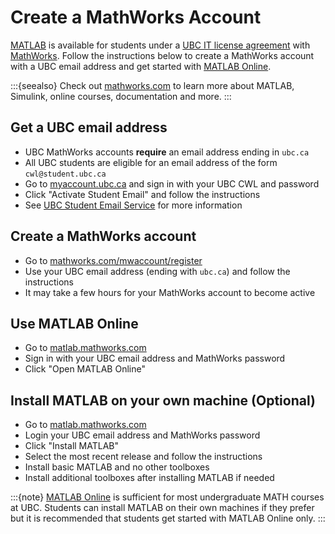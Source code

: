 # Create a MathWorks Account

[MATLAB](https://www.mathworks.com/products/matlab.html) is available for students under a [UBC IT license agreement](https://it.ubc.ca/services/desktop-print-services/software-licensing/matlab) with [MathWorks](https://www.mathworks.com). Follow the instructions below to create a MathWorks account with a UBC email address and get started with [MATLAB Online](https://matlab.mathworks.com).

:::{seealso}
Check out [mathworks.com](https://www.mathworks.com) to learn more about MATLAB, Simulink, online courses, documentation and more.
:::

## Get a UBC email address

* UBC MathWorks accounts **require** an email address ending in `ubc.ca`
* All UBC students are eligible for an email address of the form `cwl@student.ubc.ca`
* Go to [myaccount.ubc.ca](https://www.myaccount.ubc.ca) and sign in with your UBC CWL and password
* Click "Activate Student Email" and follow the instructions
* See [UBC Student Email Service](https://it.ubc.ca/services/email-voice-internet/ubc-student-email-service) for more information

## Create a MathWorks account

* Go to [mathworks.com/mwaccount/register](https://www.mathworks.com/mwaccount/register)
* Use your UBC email address (ending with `ubc.ca`) and follow the instructions
* It may take a few hours for your MathWorks account to become active

## Use MATLAB Online

* Go to [matlab.mathworks.com](https://matlab.mathworks.com)
* Sign in with your UBC email address and MathWorks password
* Click "Open MATLAB Online"

## Install MATLAB on your own machine (Optional)

* Go to [matlab.mathworks.com](https://matlab.mathworks.com)
* Login your UBC email address and MathWorks password
* Click "Install MATLAB"
* Select the most recent release and follow the instructions
* Install basic MATLAB and no other toolboxes
* Install additional toolboxes after installing MATLAB if needed

:::{note}
[MATLAB Online](https://matlab.mathworks.com) is sufficient for most undergraduate MATH courses at UBC. Students can install MATLAB on their own machines if they prefer but it is recommended that students get started with MATLAB Online only.
:::